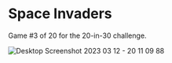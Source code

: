 ﻿# Space Invaders
 Game #3 of 20 for the 20-in-30 challenge.
 
![Desktop Screenshot 2023 03 12 - 20 11 09 88](https://user-images.githubusercontent.com/7257923/224600130-11198b03-7db4-4d6a-9d83-08cdcc042371.png)
